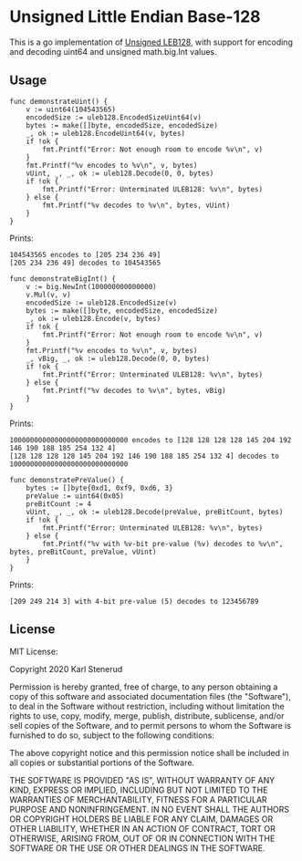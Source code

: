 Unsigned Little Endian Base-128
===============================

This is a go implementation of [Unsigned LEB128](https://en.wikipedia.org/wiki/LEB128),
with support for encoding and decoding uint64 and unsigned math.big.Int values.



Usage
-----

```golang
func demonstrateUint() {
	v := uint64(104543565)
	encodedSize := uleb128.EncodedSizeUint64(v)
	bytes := make([]byte, encodedSize, encodedSize)
	_, ok := uleb128.EncodeUint64(v, bytes)
	if !ok {
		fmt.Printf("Error: Not enough room to encode %v\n", v)
	}
	fmt.Printf("%v encodes to %v\n", v, bytes)
	vUint, _, _, ok := uleb128.Decode(0, 0, bytes)
	if !ok {
		fmt.Printf("Error: Unterminated ULEB128: %v\n", bytes)
	} else {
		fmt.Printf("%v decodes to %v\n", bytes, vUint)
	}
}
```

Prints:

```
104543565 encodes to [205 234 236 49]
[205 234 236 49] decodes to 104543565
```


```golang
func demonstrateBigInt() {
	v := big.NewInt(100000000000000)
	v.Mul(v, v)
	encodedSize := uleb128.EncodedSize(v)
	bytes := make([]byte, encodedSize, encodedSize)
	_, ok := uleb128.Encode(v, bytes)
	if !ok {
		fmt.Printf("Error: Not enough room to encode %v\n", v)
	}
	fmt.Printf("%v encodes to %v\n", v, bytes)
	_, vBig, _, ok := uleb128.Decode(0, 0, bytes)
	if !ok {
		fmt.Printf("Error: Unterminated ULEB128: %v\n", bytes)
	} else {
		fmt.Printf("%v decodes to %v\n", bytes, vBig)
	}
}
```

Prints:

```
10000000000000000000000000000 encodes to [128 128 128 128 145 204 192 146 190 188 185 254 132 4]
[128 128 128 128 145 204 192 146 190 188 185 254 132 4] decodes to 10000000000000000000000000000
```


```golang
func demonstratePreValue() {
	bytes := []byte{0xd1, 0xf9, 0xd6, 3}
	preValue := uint64(0x05)
	preBitCount := 4
	vUint, _, _, ok := uleb128.Decode(preValue, preBitCount, bytes)
	if !ok {
		fmt.Printf("Error: Unterminated ULEB128: %v\n", bytes)
	} else {
		fmt.Printf("%v with %v-bit pre-value (%v) decodes to %v\n", bytes, preBitCount, preValue, vUint)
	}
}
```

Prints:

```
[209 249 214 3] with 4-bit pre-value (5) decodes to 123456789
```



License
-------

MIT License:

Copyright 2020 Karl Stenerud

Permission is hereby granted, free of charge, to any person obtaining a copy of
this software and associated documentation files (the "Software"), to deal in
the Software without restriction, including without limitation the rights to
use, copy, modify, merge, publish, distribute, sublicense, and/or sell copies of
the Software, and to permit persons to whom the Software is furnished to do so,
subject to the following conditions:

The above copyright notice and this permission notice shall be included in all
copies or substantial portions of the Software.

THE SOFTWARE IS PROVIDED "AS IS", WITHOUT WARRANTY OF ANY KIND, EXPRESS OR
IMPLIED, INCLUDING BUT NOT LIMITED TO THE WARRANTIES OF MERCHANTABILITY, FITNESS
FOR A PARTICULAR PURPOSE AND NONINFRINGEMENT. IN NO EVENT SHALL THE AUTHORS OR
COPYRIGHT HOLDERS BE LIABLE FOR ANY CLAIM, DAMAGES OR OTHER LIABILITY, WHETHER
IN AN ACTION OF CONTRACT, TORT OR OTHERWISE, ARISING FROM, OUT OF OR IN
CONNECTION WITH THE SOFTWARE OR THE USE OR OTHER DEALINGS IN THE SOFTWARE.
